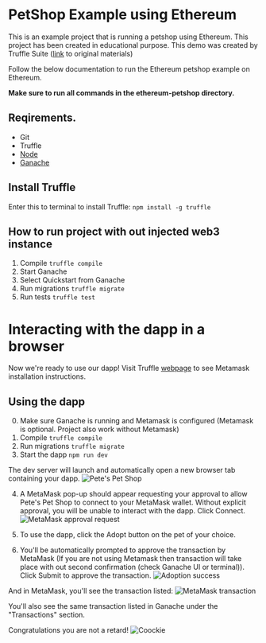 # PetShop Example using Ethereum
This is an example project that is running a petshop using Ethereum.
This project has been created in educational purpose. This demo was created by Truffle Suite ([link](https://truffleframework.com/tutorials/pet-shop) to original materials)

Follow the below documentation to run the Ethereum petshop example on Ethereum.

**Make sure to run all commands in the ethereum-petshop directory.**

## Reqirements.
* Git
* Truffle
* [Node](https://nodejs.org/en/)
* [Ganache](http://truffleframework.com/ganache/)

## Install Truffle
Enter this to terminal to install Truffle:
```npm install -g truffle```

## How to run project with out injected web3 instance
1. Compile ```truffle compile```
2. Start Ganache
3. Select Quickstart from Ganache
3. Run migrations ```truffle migrate```
4. Run tests ```truffle test```

# Interacting with the dapp in a browser
Now we're ready to use our dapp!
Visit Truffle [webpage](https://truffleframework.com/tutorials/pet-shop) to see Metamask installation instructions.

## Using the dapp

0. Make sure Ganache is running and Metamask is configured (Metamask is optional. Project also work without Metamask)
1. Compile ```truffle compile```
3. Run migrations ```truffle migrate```
3. Start the dapp ```npm run dev```

The dev server will launch and automatically open a new browser tab containing your dapp.
![Pete's Pet Shop](https://truffleframework.com/img/tutorials/pet-shop/dapp.png)

4. A MetaMask pop-up should appear requesting your approval to allow Pete's Pet Shop to connect to your MetaMask wallet. Without explicit approval, you will be unable to interact with the dapp. Click Connect.
![MetaMask approval request](https://truffleframework.com/img/tutorials/pet-shop/metamask-transactionconfirm.png)

5. To use the dapp, click the Adopt button on the pet of your choice.

6. You'll be automatically prompted to approve the transaction by MetaMask (If you are not using Metamask then transaction will take place with out second confirmation (check Ganache UI or terminal)). Click Submit to approve the transaction.
![Adoption success](https://truffleframework.com/img/tutorials/pet-shop/dapp-success.png)

And in MetaMask, you'll see the transaction listed:
![MetaMask transaction](https://truffleframework.com/img/tutorials/pet-shop/metamask-transactionsuccess.png)

You'll also see the same transaction listed in Ganache under the "Transactions" section.

Congratulations you are not a retard!
![Coockie](https://lh3.ggpht.com/PeMzkGiu5eqdh2LhYapIw7Mz85oE6WhgIxGq6uufEs91eFtB5KzLl4uj2Gey7BFalaAWS8hp_TWD-dLhSJkgLdrvK1ef=s0)
